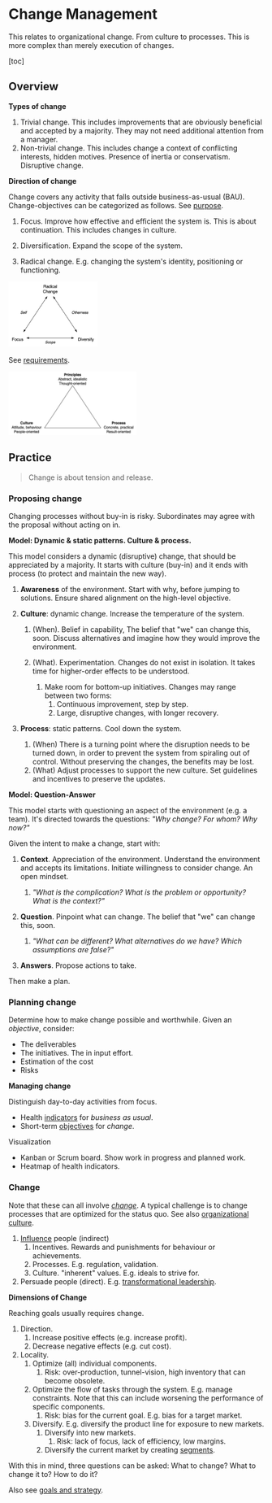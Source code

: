 # Change Management

This relates to organizational change. From culture to processes. This is more complex than merely execution of changes.

[toc]

## Overview

**Types of change**

1. Trivial change. This includes improvements that are obviously beneficial and accepted by a majority. They may not need additional attention from a manager.
2. Non-trivial change. This includes change a context of conflicting interests, hidden motives. Presence of inertia or conservatism. Disruptive change.

**Direction of change**

Change covers any activity that falls outside business-as-usual (BAU). Change-objectives can be categorized as follows. See [purpose](../activity/purpose.md).

1. Focus. Improve how effective and efficient the system is. This is about continuation. This includes changes in culture.
2. Diversification. Expand the scope of the system.

3. Radical change. E.g. changing the system's identity, positioning or functioning.

<img src="../img/change-management.png" alt="change-management" style="width:35%;" />

See [requirements](../organization/requirements.md).

<img src="../img/culture-principle-process.png" alt="culture-principle-process" style="width:50%;" />

## Practice

> Change is about tension and release.

### Proposing change

Changing processes without buy-in is risky. Subordinates may agree with the proposal without acting on in.

**Model: Dynamic & static patterns. Culture & process.**

This model considers a dynamic (disruptive) change, that should be appreciated by a majority. It starts with culture (buy-in) and it ends with process (to protect and maintain the new way).

1. **Awareness** of the environment. Start with why, before jumping to solutions. Ensure shared alignment on the high-level objective.
2. **Culture**: dynamic change. Increase the temperature of the system.
    1. (When). Belief in capability, The belief that "we" can change this, soon. Discuss alternatives and imagine how they would improve the environment.
    2. (What). Experimentation. Changes do not exist in isolation. It takes time for higher-order effects to be understood.

        1. Make room for bottom-up initiatives. Changes may range between two forms:
            1. Continuous improvement, step by step.
            2. Large, disruptive changes, with longer recovery.

3. **Process**: static patterns. Cool down the system.
    1. (When) There is a turning point where the disruption needs to be turned down, in order to prevent the system from spiraling out of control. Without preserving the changes, the benefits may be lost.
    2. (What) Adjust processes to support the new culture. Set guidelines and incentives to preserve the updates.

**Model: Question-Answer**

This model starts with questioning an aspect of the environment (e.g. a team). It's directed towards the questions: *"Why change? For whom? Why now?"*

Given the intent to make a change, start with:

1. **Context**. Appreciation of the environment. Understand the environment and accepts its limitations. Initiate willingness to consider change. An open mindset.
    1. *"What is the complication? What is the problem or opportunity? What is the context?"*

2. **Question**. Pinpoint what can change. The belief that "we" can change this, soon.
    1. *"What can be different? What alternatives do we have? Which assumptions are false?"*

3. **Answers**. Propose actions to take.

Then make a plan.

### Planning change

Determine how to make change possible and worthwhile. Given an *objective*, consider:

- The deliverables
- The initiatives. The in input effort.
- Estimation of the cost
- Risks

**Managing change**

Distinguish day-to-day activities from focus.

- Health [indicators](https://en.wikipedia.org/wiki/Performance_indicator) for *business as usual*.
- Short-term [objectives](https://en.wikipedia.org/wiki/OKR) for *change*.

Visualization

- Kanban or Scrum board. Show work in progress and planned work.
- Heatmap of health indicators.

### Change

Note that these can all involve [*change*](../intelligence/learning.md). A typical challenge is to change processes that are optimized for the status quo. See also [organizational culture](../systems/organization-structure.md).

1. [Influence](https://danluu.com/culture/) people (indirect)
    1. Incentives. Rewards and punishments for behaviour or achievements.
    2. Processes. E.g. regulation, validation.
    3. Culture. "inherent" values. E.g. ideals to strive for.
2. Persuade people (direct). E.g. [transformational leadership](https://en.wikipedia.org/wiki/Transformational_leadership).

**Dimensions of Change**

Reaching goals usually requires change.

1. Direction.
    1. Increase positive effects (e.g. increase profit).
    2. Decrease negative effects (e.g. cut cost).
2. Locality.
    1. Optimize (all) individual components.
        1. Risk: over-production, tunnel-vision, high inventory that can become obsolete.
    2. Optimize the flow of tasks through the system. E.g. manage constraints. Note that this can include worsening the performance of specific components.
        1. Risk: bias for the current goal. E.g. bias for a target market.
    3. Diversify. E.g. diversify the product line for exposure to new markets.
        1. Diversify into new markets.
            1. Risk: lack of focus, lack of efficiency, low margins.
        2. Diversify the current market by creating [segments](https://en.wikipedia.org/wiki/Market_segmentation).

With this in mind, three questions can be asked: What to change? What to change it to? How to do it?

Also see [goals and strategy](./goals-planning-strategy.md).
